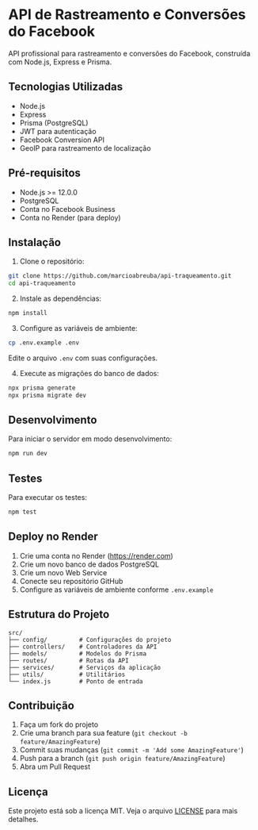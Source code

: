# API de Rastreamento e Conversões do Facebook

API profissional para rastreamento e conversões do Facebook, construída com Node.js, Express e Prisma.

## Tecnologias Utilizadas

- Node.js
- Express
- Prisma (PostgreSQL)
- JWT para autenticação
- Facebook Conversion API
- GeoIP para rastreamento de localização

## Pré-requisitos

- Node.js >= 12.0.0
- PostgreSQL
- Conta no Facebook Business
- Conta no Render (para deploy)

## Instalação

1. Clone o repositório:
```bash
git clone https://github.com/marcioabreuba/api-traqueamento.git
cd api-traqueamento
```

2. Instale as dependências:
```bash
npm install
```

3. Configure as variáveis de ambiente:
```bash
cp .env.example .env
```
Edite o arquivo `.env` com suas configurações.

4. Execute as migrações do banco de dados:
```bash
npx prisma generate
npx prisma migrate dev
```

## Desenvolvimento

Para iniciar o servidor em modo desenvolvimento:
```bash
npm run dev
```

## Testes

Para executar os testes:
```bash
npm test
```

## Deploy no Render

1. Crie uma conta no Render (https://render.com)
2. Crie um novo banco de dados PostgreSQL
3. Crie um novo Web Service
4. Conecte seu repositório GitHub
5. Configure as variáveis de ambiente conforme `.env.example`

## Estrutura do Projeto

```
src/
├── config/         # Configurações do projeto
├── controllers/    # Controladores da API
├── models/         # Modelos do Prisma
├── routes/         # Rotas da API
├── services/       # Serviços da aplicação
├── utils/          # Utilitários
└── index.js        # Ponto de entrada
```

## Contribuição

1. Faça um fork do projeto
2. Crie uma branch para sua feature (`git checkout -b feature/AmazingFeature`)
3. Commit suas mudanças (`git commit -m 'Add some AmazingFeature'`)
4. Push para a branch (`git push origin feature/AmazingFeature`)
5. Abra um Pull Request

## Licença

Este projeto está sob a licença MIT. Veja o arquivo [LICENSE](LICENSE) para mais detalhes.
